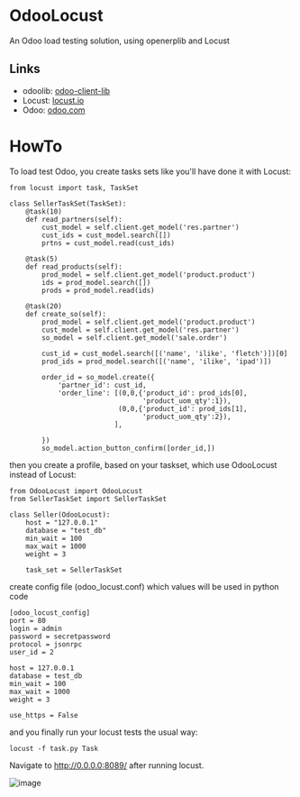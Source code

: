 # OdooLocust

An Odoo load testing solution, using openerplib and Locust

## Links

* odoolib: <a href="https://github.com/odoo/odoo-client-lib">odoo-client-lib</a>
* Locust: <a href="http://locust.io">locust.io</a>
* Odoo: <a href="https://odoo.com">odoo.com</a>

# HowTo

To load test Odoo, you create tasks sets like you'll have done it with Locust:

```
from locust import task, TaskSet

class SellerTaskSet(TaskSet):
    @task(10)
    def read_partners(self):
        cust_model = self.client.get_model('res.partner')
        cust_ids = cust_model.search([])
        prtns = cust_model.read(cust_ids)
        
    @task(5)
    def read_products(self):
        prod_model = self.client.get_model('product.product')
        ids = prod_model.search([])
        prods = prod_model.read(ids)
        
    @task(20)
    def create_so(self):
        prod_model = self.client.get_model('product.product')
        cust_model = self.client.get_model('res.partner')
        so_model = self.client.get_model('sale.order')
        
        cust_id = cust_model.search([('name', 'ilike', 'fletch')])[0]
        prod_ids = prod_model.search([('name', 'ilike', 'ipad')])
        
        order_id = so_model.create({
            'partner_id': cust_id,
            'order_line': [(0,0,{'product_id': prod_ids[0], 
                                 'product_uom_qty':1}),
                           (0,0,{'product_id': prod_ids[1], 
                                 'product_uom_qty':2}),
                          ],
            
        })
        so_model.action_button_confirm([order_id,])
```

then you create a profile, based on your taskset, which use OdooLocust instead of Locust:

```
from OdooLocust import OdooLocust
from SellerTaskSet import SellerTaskSet

class Seller(OdooLocust):
    host = "127.0.0.1"
    database = "test_db"
    min_wait = 100
    max_wait = 1000
    weight = 3
    
    task_set = SellerTaskSet
```

create config file (odoo_locust.conf) which values will be used in python code
```
[odoo_locust_config]
port = 80
login = admin
password = secretpassword
protocol = jsonrpc
user_id = 2

host = 127.0.0.1
database = test_db
min_wait = 100
max_wait = 1000
weight = 3

use_https = False

```

and you finally run your locust tests the usual way:

```
locust -f task.py Task
```

Navigate to http://0.0.0.0:8089/ after running locust.

![image](https://user-images.githubusercontent.com/69576212/179865181-50f18335-2e51-4dd5-9b22-c468bc76e4e3.png)
